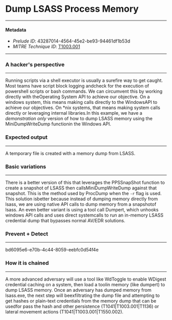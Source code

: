
# Dump LSASS Process Memory

---

#### Metadata

- *Prelude ID*: 43287014-4564-45e2-be93-94461df1b53d
- *MITRE Technique ID*: [T1003.001](https://attack.mitre.org/techniques/T1003/001/)

---

### A hacker's perspective

---

Running scripts via a shell executor is usually a surefire way to get caught. Most teams have script block logging andcheck for the execution of powershell scripts or bash commands. We can circumvent this by working directly with theOperating System API to achieve our objective. On a windows system, this means making calls directly to the WindowsAPI to achieve our objectives. On *nix systems, that means making system calls directly or leveraging internal libraries.In this example, we have a *demonstration only* version of how to dump LSASS memory using the MiniDumpWriteDump functionin the Windows API.

### Expected output

---

A temporary file is created with a memory dump from LSASS.

### Basic variations

---

There is a better version of this that leverages the PPSSnapShot function to create a snapshot of LSASS then callsMiniDumpWriteDump against that snapshot. This is the method used by ProcDump when the `-r` flag is used. This solution isbetter because instead of dumping memory directly from lsass, we are using native API calls to dump memory from a snapshotof lsass. An even better variant is using a tool call Dumpert, which unhooks windows API calls and uses direct systemcalls to run an in-memory LSASS credential dump that bypasses normal AV/EDR solutions.

### Prevent + Detect

---

bd6095e6-e70b-4c44-8059-eebfc0d54f4e

### How it is chained

---

A more advanced adversary will use a tool like WdToggle to enable WDigest credential caching on a system, then load a toolin memory (like dumpert) to dump LSASS memory. Once an adversary has dumped memory from lsass.exe, the next step will beexfiltrating the dump file and attempting to get hashes or plain-text credentials from the memory dump that can be usedfor pass the hash and other persistence (T1041|T1003.001|T1136) or lateral movement actions (T1041|T1003.001|T1550.002).

